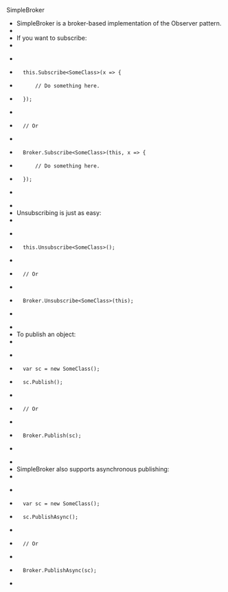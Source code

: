 SimpleBroker
+	SimpleBroker is a broker-based implementation of the Observer pattern. 
+	
+	If you want to subscribe:
+	
+	```
+	    this.Subscribe<SomeClass>(x => {
+	        // Do something here.
+	    });
+	    
+	    // Or
+	    
+	    Broker.Subscribe<SomeClass>(this, x => {
+	        // Do something here.
+	    });
+	```
+	
+	Unsubscribing is just as easy:
+	
+	```
+	    this.Unsubscribe<SomeClass>();
+	    
+	    // Or
+	    
+	    Broker.Unsubscribe<SomeClass>(this);
+	```
+	    
+	To publish an object:
+	
+	```
+	    var sc = new SomeClass();
+	    sc.Publish();
+	    
+	    // Or
+	    
+	    Broker.Publish(sc);
+	```
+	
+	SimpleBroker also supports asynchronous publishing:
+	
+	```
+	    var sc = new SomeClass();
+	    sc.PublishAsync();
+	    
+	    // Or
+	    
+	    Broker.PublishAsync(sc);
+	```
